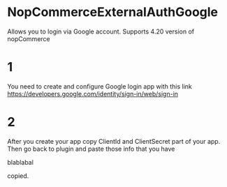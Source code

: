 # NopCommerceExternalAuthGoogle
Allows you to login via Google account. Supports 4.20 version of nopCommerce


  # 1

  You need to create and configure Google login app with this link https://developers.google.com/identity/sign-in/web/sign-in

  # 2 

  After you create your app copy ClientId and ClientSecret part of your app. Then go back to plugin and paste those info that you have 
  
  blablabal
  
  copied.
